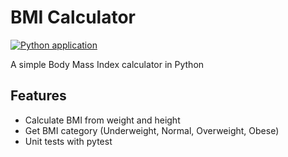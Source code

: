 # BMI Calculator

[![Python application](https://github.com/mishok06333/bmi-calculator/actions/workflows/python-app.yml/badge.svg)](https://github.com/mishok06333/bmi-calculator/actions/workflows/python-app.yml)

A simple Body Mass Index calculator in Python

## Features
- Calculate BMI from weight and height
- Get BMI category (Underweight, Normal, Overweight, Obese)
- Unit tests with pytest

